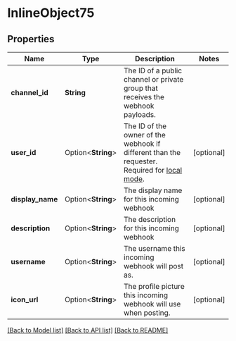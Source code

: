 # InlineObject75

## Properties

Name | Type | Description | Notes
------------ | ------------- | ------------- | -------------
**channel_id** | **String** | The ID of a public channel or private group that receives the webhook payloads. | 
**user_id** | Option<**String**> | The ID of the owner of the webhook if different than the requester. Required for [local mode](https://docs.mattermost.com/administration/mmctl-cli-tool.html#local-mode). | [optional]
**display_name** | Option<**String**> | The display name for this incoming webhook | [optional]
**description** | Option<**String**> | The description for this incoming webhook | [optional]
**username** | Option<**String**> | The username this incoming webhook will post as. | [optional]
**icon_url** | Option<**String**> | The profile picture this incoming webhook will use when posting. | [optional]

[[Back to Model list]](../README.md#documentation-for-models) [[Back to API list]](../README.md#documentation-for-api-endpoints) [[Back to README]](../README.md)


